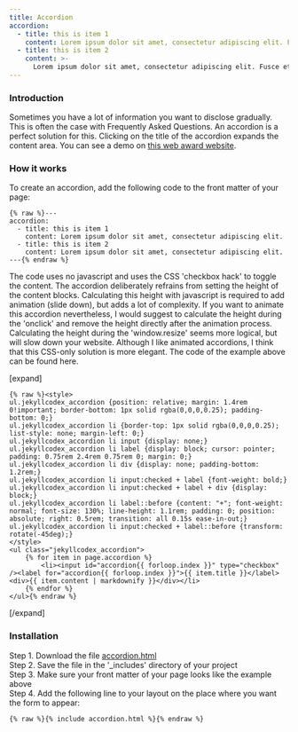 ```yaml
---
title: Accordion
accordion: 
  - title: this is item 1
    content: Lorem ipsum dolor sit amet, consectetur adipiscing elit. Fusce et lorem elit. Nam scelerisque leo ut consequat congue. Donec libero magna, sagittis eu tellus non, tristique varius tortor. Orci varius natoque penatibus et magnis dis parturient montes, nascetur ridiculus mus. Nunc ultrices libero tellus, vel mattis ex faucibus in. Pellentesque aliquet finibus urna a rutrum. Ut vitae nibh iaculis justo ultricies tristique. Pellentesque habitant morbi tristique senectus et netus et malesuada fames ac turpis egestas. Pellentesque mattis, nibh vitae ultrices dignissim, leo justo sollicitudin lorem, sit amet tincidunt risus odio nec augue. Quisque placerat nibh eget velit scelerisque pellentesque. Etiam auctor vel leo eget pulvinar. Donec sodales nulla elit, non eleifend justo convallis vitae. Aliquam erat volutpat. Etiam ac rhoncus tortor. Ut sodales egestas nisl.
  - title: this is item 2
    content: >-
      Lorem ipsum dolor sit amet, consectetur adipiscing elit. Fusce et lorem elit. Nam scelerisque leo ut consequat congue. Donec libero magna, sagittis eu tellus non, tristique varius tortor. Orci varius natoque penatibus et magnis dis parturient montes, nascetur ridiculus mus. Nunc ultrices libero tellus, vel mattis ex faucibus in. Pellentesque aliquet finibus urna a rutrum. Ut vitae nibh iaculis justo ultricies tristique. Pellentesque habitant morbi tristique senectus et netus et malesuada fames ac turpis egestas. Pellentesque mattis, nibh vitae ultrices dignissim, leo justo sollicitudin lorem, sit amet tincidunt risus odio nec augue. Quisque placerat nibh eget velit scelerisque pellentesque. Etiam auctor vel leo eget pulvinar. Donec sodales nulla elit, non eleifend justo convallis vitae. Aliquam erat volutpat. Etiam ac rhoncus tortor. Ut [sodales](#) egestas nisl.
---
```


### Introduction

Sometimes you have a lot of information you want to disclose gradually. This is often the case with Frequently Asked Questions. An accordion is a perfect solution for this. Clicking on the title of the accordion expands the content area. You can see a demo on [this web award website](https://webawardz.com/contact/).

### How it works

To create an accordion, add the following code to the front matter of your page:

```
{% raw %}---
accordion: 
  - title: this is item 1
    content: Lorem ipsum dolor sit amet, consectetur adipiscing elit. 
  - title: this is item 2
    content: Lorem ipsum dolor sit amet, consectetur adipiscing elit.
---{% endraw %}
```

The code uses no javascript and uses the CSS 'checkbox hack' to toggle the content. The accordion deliberately refrains from setting the height of the content blocks. Calculating this height with javascript is required to add animation (slide down), but adds a lot of complexity. If you want to animate this accordion nevertheless, I would suggest to calculate the height during the 'onclick' and remove the height directly after the animation process. Calculating the height during the 'window.resize' seems more logical, but will slow down your website. Although I like animated accordions, I think that this CSS-only solution is more elegant. The code of the example above can be found here.

[expand]


```
{% raw %}<style>
ul.jekyllcodex_accordion {position: relative; margin: 1.4rem 0!important; border-bottom: 1px solid rgba(0,0,0,0.25); padding-bottom: 0;}
ul.jekyllcodex_accordion li {border-top: 1px solid rgba(0,0,0,0.25); list-style: none; margin-left: 0;}
ul.jekyllcodex_accordion li input {display: none;}
ul.jekyllcodex_accordion li label {display: block; cursor: pointer; padding: 0.75rem 2.4rem 0.75rem 0; margin: 0;}
ul.jekyllcodex_accordion li div {display: none; padding-bottom: 1.2rem;}
ul.jekyllcodex_accordion li input:checked + label {font-weight: bold;}
ul.jekyllcodex_accordion li input:checked + label + div {display: block;}
ul.jekyllcodex_accordion li label::before {content: "+"; font-weight: normal; font-size: 130%; line-height: 1.1rem; padding: 0; position: absolute; right: 0.5rem; transition: all 0.15s ease-in-out;}
ul.jekyllcodex_accordion li input:checked + label::before {transform: rotate(-45deg);}
</style>
<ul class="jekyllcodex_accordion">
    {% for item in page.accordion %}
        <li><input id="accordion{{ forloop.index }}" type="checkbox" /><label for="accordion{{ forloop.index }}">{{ item.title }}</label><div>{{ item.content | markdownify }}</div></li>
    {% endfor %}
</ul>{% endraw %}
```

[/expand]

### Installation

Step 1. Download the file [accordion.html](https://raw.githubusercontent.com/jhvanderschee/jekyllcodex/gh-pages/_includes/accordion.html)
<br />Step 2. Save the file in the '_includes' directory of your project
<br />Step 3. Make sure your front matter of your page looks like the example above
<br />Step 4. Add the following line to your layout on the place where you want the form to appear:

```
{% raw %}{% include accordion.html %}{% endraw %}
```
